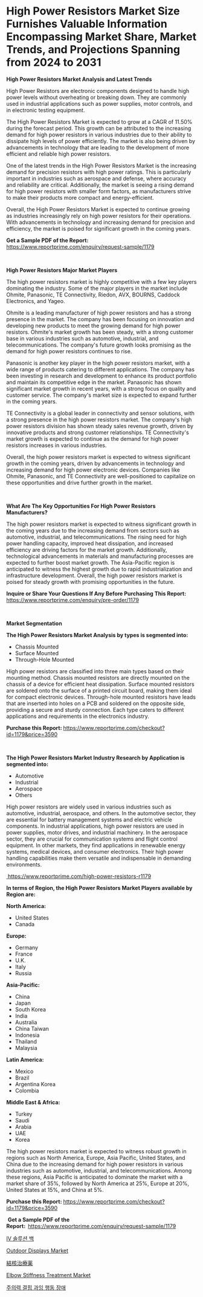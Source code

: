 <p><h1>High Power Resistors Market Size Furnishes Valuable Information Encompassing Market Share, Market Trends, and Projections Spanning from 2024 to 2031</h1></p><p><strong>High Power Resistors Market Analysis and Latest Trends</strong></p>
<p><p>High Power Resistors are electronic components designed to handle high power levels without overheating or breaking down. They are commonly used in industrial applications such as power supplies, motor controls, and in electronic testing equipment.</p><p>The High Power Resistors Market is expected to grow at a CAGR of 11.50% during the forecast period. This growth can be attributed to the increasing demand for high power resistors in various industries due to their ability to dissipate high levels of power efficiently. The market is also being driven by advancements in technology that are leading to the development of more efficient and reliable high power resistors.</p><p>One of the latest trends in the High Power Resistors Market is the increasing demand for precision resistors with high power ratings. This is particularly important in industries such as aerospace and defense, where accuracy and reliability are critical. Additionally, the market is seeing a rising demand for high power resistors with smaller form factors, as manufacturers strive to make their products more compact and energy-efficient.</p><p>Overall, the High Power Resistors Market is expected to continue growing as industries increasingly rely on high power resistors for their operations. With advancements in technology and increasing demand for precision and efficiency, the market is poised for significant growth in the coming years.</p></p>
<p><strong>Get a Sample PDF of the Report:&nbsp;</strong> <a href="https://www.reportprime.com/enquiry/request-sample/1179">https://www.reportprime.com/enquiry/request-sample/1179</a></p>
<p>&nbsp;</p>
<p><strong>High Power Resistors Major Market Players</strong></p>
<p><p>The high power resistors market is highly competitive with a few key players dominating the industry. Some of the major players in the market include Ohmite, Panasonic, TE Connectivity, Riedon, AVX, BOURNS, Caddock Electronics, and Yageo. </p><p>Ohmite is a leading manufacturer of high power resistors and has a strong presence in the market. The company has been focusing on innovation and developing new products to meet the growing demand for high power resistors. Ohmite's market growth has been steady, with a strong customer base in various industries such as automotive, industrial, and telecommunications. The company's future growth looks promising as the demand for high power resistors continues to rise.</p><p>Panasonic is another key player in the high power resistors market, with a wide range of products catering to different applications. The company has been investing in research and development to enhance its product portfolio and maintain its competitive edge in the market. Panasonic has shown significant market growth in recent years, with a strong focus on quality and customer service. The company's market size is expected to expand further in the coming years.</p><p>TE Connectivity is a global leader in connectivity and sensor solutions, with a strong presence in the high power resistors market. The company's high power resistors division has shown steady sales revenue growth, driven by innovative products and strong customer relationships. TE Connectivity's market growth is expected to continue as the demand for high power resistors increases in various industries.</p><p>Overall, the high power resistors market is expected to witness significant growth in the coming years, driven by advancements in technology and increasing demand for high power electronic devices. Companies like Ohmite, Panasonic, and TE Connectivity are well-positioned to capitalize on these opportunities and drive further growth in the market.</p></p>
<p>&nbsp;</p>
<p><strong>What Are The Key Opportunities For High Power Resistors Manufacturers?</strong></p>
<p><p>The high power resistors market is expected to witness significant growth in the coming years due to the increasing demand from sectors such as automotive, industrial, and telecommunications. The rising need for high power handling capacity, improved heat dissipation, and increased efficiency are driving factors for the market growth. Additionally, technological advancements in materials and manufacturing processes are expected to further boost market growth. The Asia-Pacific region is anticipated to witness the highest growth due to rapid industrialization and infrastructure development. Overall, the high power resistors market is poised for steady growth with promising opportunities in the future.</p></p>
<p><strong>Inquire or Share Your Questions If Any Before Purchasing This Report:</strong> <a href="https://www.reportprime.com/enquiry/pre-order/1179">https://www.reportprime.com/enquiry/pre-order/1179</a></p>
<p>&nbsp;</p>
<p><strong>Market Segmentation</strong></p>
<p><strong>The High Power Resistors Market Analysis by types is segmented into:</strong></p>
<p><ul><li>Chassis Mounted</li><li>Surface Mounted</li><li>Through-Hole Mounted</li></ul></p>
<p><p>High power resistors are classified into three main types based on their mounting method. Chassis mounted resistors are directly mounted on the chassis of a device for efficient heat dissipation. Surface mounted resistors are soldered onto the surface of a printed circuit board, making them ideal for compact electronic devices. Through-hole mounted resistors have leads that are inserted into holes on a PCB and soldered on the opposite side, providing a secure and sturdy connection. Each type caters to different applications and requirements in the electronics industry.</p></p>
<p><strong>Purchase this Report:&nbsp;</strong><a href="https://www.reportprime.com/checkout?id=1179&price=3590">https://www.reportprime.com/checkout?id=1179&price=3590</a></p>
<p>&nbsp;</p>
<p><strong>The High Power Resistors Market Industry Research by Application is segmented into:</strong></p>
<p><ul><li>Automotive</li><li>Industrial</li><li>Aerospace</li><li>Others</li></ul></p>
<p><p>High power resistors are widely used in various industries such as automotive, industrial, aerospace, and others. In the automotive sector, they are essential for battery management systems and electric vehicle components. In industrial applications, high power resistors are used in power supplies, motor drives, and industrial machinery. In the aerospace sector, they are crucial for communication systems and flight control equipment. In other markets, they find applications in renewable energy systems, medical devices, and consumer electronics. Their high power handling capabilities make them versatile and indispensable in demanding environments.</p></p>
<p><a href="https://www.reportprime.com/high-power-resistors-r1179">&nbsp;https://www.reportprime.com/high-power-resistors-r1179</a></p>
<p><strong>In terms of Region, the High Power Resistors Market Players available by Region are:</strong></p>
<p>
    <p> <strong> North America: </strong>
        <ul>
            <li>United States</li>
            <li>Canada</li>
        </ul>
        </p> 
    <p> <strong> Europe: </strong>
        <ul>
            <li>Germany</li>
            <li>France</li>
            <li>U.K.</li>
            <li>Italy</li>
            <li>Russia</li>
        </ul>
        </p> 
    <p> <strong> Asia-Pacific: </strong>
        <ul>
            <li>China</li>
            <li>Japan</li>
            <li>South Korea</li>
            <li>India</li>
            <li>Australia</li>
            <li>China Taiwan</li>
            <li>Indonesia</li>
            <li>Thailand</li>
            <li>Malaysia</li>
        </ul>
        </p> 
    <p> <strong> Latin America: </strong>
        <ul>
            <li>Mexico</li>
            <li>Brazil</li>
            <li>Argentina Korea</li>
            <li>Colombia</li>
        </ul>
        </p> 
    <p> <strong> Middle East & Africa: </strong>
        <ul>
            <li>Turkey</li>
            <li>Saudi</li>
            <li>Arabia</li>
            <li>UAE</li>
            <li>Korea</li>
        </ul>
    </p>
    </p>
<p><p>The high power resistors market is expected to witness robust growth in regions such as North America, Europe, Asia Pacific, United States, and China due to the increasing demand for high power resistors in various industries such as automotive, industrial, and telecommunications. Among these regions, Asia Pacific is anticipated to dominate the market with a market share of 35%, followed by North America at 25%, Europe at 20%, United States at 15%, and China at 5%.</p></p>
<p><strong>Purchase this Report: </strong><a href="https://www.reportprime.com/checkout?id=1179&price=3590">https://www.reportprime.com/checkout?id=1179&price=3590</a></p>
<p>&nbsp;<strong>Get a Sample PDF of the Report:&nbsp;&nbsp;</strong><a href="https://www.reportprime.com/enquiry/request-sample/1179">https://www.reportprime.com/enquiry/request-sample/1179</a></p>
<p><strong></strong></p>
<p><p><a href="https://github.com/vskv4779xr1/Market-Research-Report-List-3/blob/main/518718315637.md">IV 솔루션 백</a></p><p><a href="https://github.com/qrkceaah30/Market-Research-Report-List-1/blob/main/outdoor-displays-market.md">Outdoor Displays Market</a></p><p><a href="https://medium.com/@mad.jake/%E3%82%B0%E3%83%AD%E3%83%BC%E3%83%90%E3%83%AB%E7%B5%90%E6%A0%B8%E8%96%AC%E5%B8%82%E5%A0%B4%E3%81%AE%E6%99%AF%E8%A6%B3-%E3%83%88%E3%83%AC%E3%83%B3%E3%83%89-%E4%BA%88%E6%B8%AC-%E3%81%8A%E3%82%88%E3%81%B3%E5%BD%B1%E9%9F%BF%E5%88%86%E6%9E%90-2024%E5%B9%B4-2031%E5%B9%B4-%E3%81%8C157%E3%83%9A%E3%83%BC%E3%82%B8%E3%81%A7%E7%B6%B2%E7%BE%85%E3%81%95%E3%82%8C%E3%81%A6%E3%81%84%E3%81%BE%E3%81%99-5ea40295ad2c">結核治療薬</a></p><p><a href="https://issuu.com/reportprime-2/docs/elbow-stiffness-treatment-market-size-2030.pptx">Elbow Stiffness Treatment Market</a></p><p><a href="https://medium.com/@albinbrakus2023/%EC%A3%BC%EC%9D%98%EB%A0%A5%EA%B2%B0%ED%95%8D-%EA%B3%BC%EC%9E%89%ED%96%89%EB%8F%99-%EC%9E%A5%EC%95%A0-%EC%8B%9C%EC%9E%A5-%EA%B7%9C%EB%AA%A8%EB%8A%94-%EC%97%B0%ED%8F%89%EA%B7%A0-%EC%84%B1%EC%9E%A5%EB%A5%A0%EC%9D%B4-6-%EB%A1%9C-%EC%A6%9D%EA%B0%80%ED%95%98%EA%B3%A0-%EC%9E%88%EC%9C%BC%EB%A9%B0-%EB%B3%B8-%EB%B3%B4%EA%B3%A0%EC%84%9C%EB%8A%94-%EC%8B%9C%EC%9E%A5-%EC%84%B8%EB%B6%84%ED%99%94-%EC%84%B1%EC%9E%A5-%EB%B0%8F-2024%EB%85%84%EB%B6%80%ED%84%B0-2031%EB%85%84%EA%B9%8C%EC%A7%80%EC%9D%98-%EC%A0%84%EB%A7%9D%EC%97%90-%EB%8C%80%ED%95%9C-%EB%B6%84%EC%84%9D%EC%9D%84-%EB%8B%A4%EB%A3%A8%EA%B3%A0-a8a7238077d6">주의력 결핍 과잉 행동 장애</a></p></p>